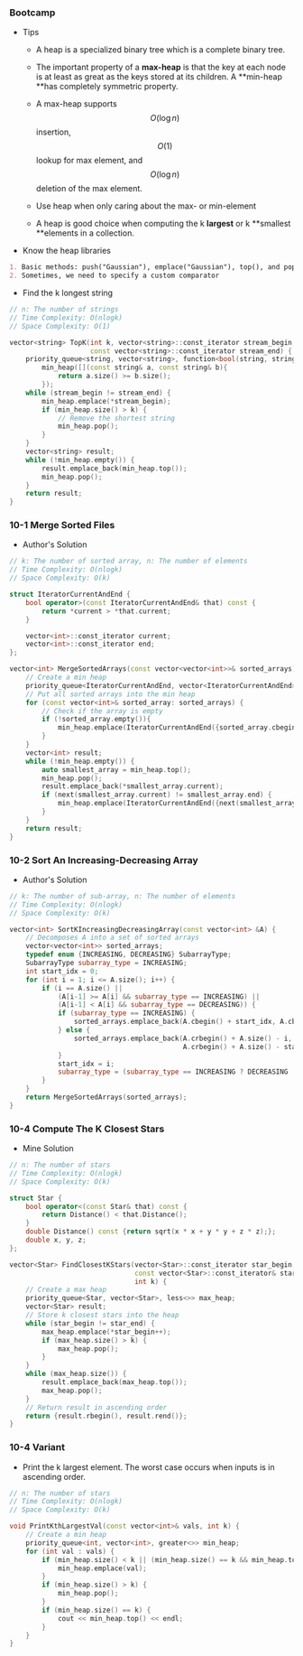 ### Bootcamp

* Tips

  * A heap is a specialized binary tree which is a complete binary tree.

  * The important property of a **max-heap** is that the key at each node is at least as great as the keys stored at its children. A **min-heap **has completely symmetric property.

  * A max-heap supports $$O(\log{n})$$ insertion, $$O(1)$$ lookup for max element, and $$O(\log{n})$$ deletion of the max element.

  * Use heap when only caring about the max- or min-element

  * A heap is good choice when computing the k **largest** or k **smallest **elements in a collection.

* Know the heap libraries

```markdown
1. Basic methods: push("Gaussian"), emplace("Gaussian"), top(), and pop()
2. Sometimes, we need to specify a custom comparator
```

* Find the k longest string

```cpp
// n: The number of strings
// Time Complexity: O(nlogk)
// Space Complexity: O(1)

vector<string> TopK(int k, vector<string>::const_iterator stream_begin,
                    const vector<string>::const_iterator stream_end) {
    priority_queue<string, vector<string>, function<bool(string, string)>>\
        min_heap([](const string& a, const string& b){
            return a.size() >= b.size();
        });
    while (stream_begin != stream_end) {
        min_heap.emplace(*stream_begin);
        if (min_heap.size() > k) {
            // Remove the shortest string
            min_heap.pop();
        }
    }
    vector<string> result;
    while (!min_heap.empty()) {
        result.emplace_back(min_heap.top());
        min_heap.pop();
    }
    return result;
}
```

### 10-1 Merge Sorted Files

* Author's Solution

```cpp
// k: The number of sorted array, n: The number of elements
// Time Complexity: O(nlogk)
// Space Complexity: O(k)

struct IteratorCurrentAndEnd {
    bool operator>(const IteratorCurrentAndEnd& that) const {
        return *current > *that.current;
    }

    vector<int>::const_iterator current;
    vector<int>::const_iterator end;
};

vector<int> MergeSortedArrays(const vector<vector<int>>& sorted_arrays) {
    // Create a min heap
    priority_queue<IteratorCurrentAndEnd, vector<IteratorCurrentAndEnd>, greater<>> min_heap;
    // Put all sorted arrays into the min heap
    for (const vector<int>& sorted_array: sorted_arrays) {
        // Check if the array is empty
        if (!sorted_array.empty()){
            min_heap.emplace(IteratorCurrentAndEnd({sorted_array.cbegin(), sorted_array.cend()}));
        }
    }
    vector<int> result;
    while (!min_heap.empty()) {
        auto smallest_array = min_heap.top();
        min_heap.pop();
        result.emplace_back(*smallest_array.current);
        if (next(smallest_array.current) != smallest_array.end) {
            min_heap.emplace(IteratorCurrentAndEnd({next(smallest_array.current), smallest_array.end}));
        }
    }
    return result;
}
```

### 10-2 Sort An Increasing-Decreasing Array

* Author's Solution

```cpp
// k: The number of sub-array, n: The number of elements
// Time Complexity: O(nlogk)
// Space Complexity: O(k)

vector<int> SortKIncreasingDecreasingArray(const vector<int> &A) {
    // Decomposes A into a set of sorted arrays
    vector<vector<int>> sorted_arrays;
    typedef enum {INCREASING, DECREASING} SubarrayType;
    SubarrayType subarray_type = INCREASING;
    int start_idx = 0;
    for (int i = 1; i <= A.size(); i++) {
        if (i == A.size() ||
            (A[i-1] >= A[i] && subarray_type == INCREASING) ||
            (A[i-1] < A[i] && subarray_type == DECREASING)) {
            if (subarray_type == INCREASING) {
                sorted_arrays.emplace_back(A.cbegin() + start_idx, A.cbegin() + i);
            } else {
                sorted_arrays.emplace_back(A.crbegin() + A.size() - i,
                                           A.crbegin() + A.size() - start_idx);
            }
            start_idx = i;
            subarray_type = (subarray_type == INCREASING ? DECREASING : INCREASING);
        }
    }
    return MergeSortedArrays(sorted_arrays);
}
```

### 10-4 Compute The K Closest Stars

* Mine Solution

```cpp
// n: The number of stars
// Time Complexity: O(nlogk)
// Space Complexity: O(k)

struct Star {
    bool operator<(const Star& that) const {
        return Distance() < that.Distance();
    }
    double Distance() const {return sqrt(x * x + y * y + z * z);};
    double x, y, z;
};

vector<Star> FindClosestKStars(vector<Star>::const_iterator star_begin,
                               const vector<Star>::const_iterator& star_end,
                               int k) {
    // Create a max heap
    priority_queue<Star, vector<Star>, less<>> max_heap;
    vector<Star> result;
    // Store k closest stars into the heap
    while (star_begin != star_end) {
        max_heap.emplace(*star_begin++);
        if (max_heap.size() > k) {
            max_heap.pop();
        }
    }
    while (max_heap.size()) {
        result.emplace_back(max_heap.top());
        max_heap.pop();
    }
    // Return result in ascending order
    return {result.rbegin(), result.rend()};
}
```

### 10-4 Variant

* Print the k largest element. The worst case occurs when inputs is in ascending order.

```cpp
// n: The number of stars
// Time Complexity: O(nlogk)
// Space Complexity: O(k)

void PrintKthLargestVal(const vector<int>& vals, int k) {
    // Create a min heap
    priority_queue<int, vector<int>, greater<>> min_heap;
    for (int val : vals) {
        if (min_heap.size() < k || (min_heap.size() == k && min_heap.top() < val)) {
            min_heap.emplace(val);
        }
        if (min_heap.size() > k) {
            min_heap.pop();
        }
        if (min_heap.size() == k) {
            cout << min_heap.top() << endl;
        }
    }
}
```



